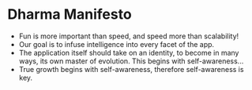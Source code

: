 # Dharma Manifesto
- Fun is more important than speed, and speed more than scalability!
- Our goal is to infuse intelligence into every facet of the app.
- The application itself should take on an identity, to become in many ways, its own master of evolution. This begins with self-awareness...
- True growth begins with self-awareness, therefore self-awareness is key.

